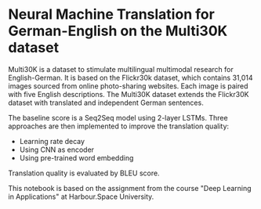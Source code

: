 # Neural Machine Translation for German-English on the Multi30K dataset

Multi30K is a dataset to stimulate multilingual multimodal research for English-German. It is based on the Flickr30k dataset, which contains 31,014 images sourced from online photo-sharing websites. Each image is paired with five English descriptions. The Multi30K dataset extends the Flickr30K dataset with translated and independent German sentences.

The baseline score is a Seq2Seq model using 2-layer LSTMs. Three approaches are then implemented to improve the translation quality:
* Learning rate decay
* Using CNN as encoder
* Using pre-trained word embedding

Translation quality is evaluated by BLEU score.

This notebook is based on the assignment from the course "Deep Learning in Applications" at Harbour.Space University.
